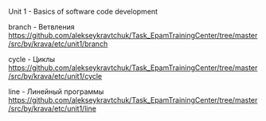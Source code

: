 Unit 1 - Basics of software code development

branch - Ветвления
https://github.com/alekseykravtchuk/Task_EpamTrainingCenter/tree/master/src/by/krava/etc/unit1/branch

cycle - Циклы
https://github.com/alekseykravtchuk/Task_EpamTrainingCenter/tree/master/src/by/krava/etc/unit1/cycle

line - Линейный программы
https://github.com/alekseykravtchuk/Task_EpamTrainingCenter/tree/master/src/by/krava/etc/unit1/line
